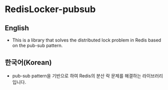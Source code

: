 # RedisLocker-pubsub

## English

- This is a library that solves the distributed lock problem in Redis based on the pub-sub pattern.

## 한국어(Korean)

- pub-sub pattern을 기반으로 하여 Redis의 분산 락 문제를 해결하는 라이브러리 입니다.
